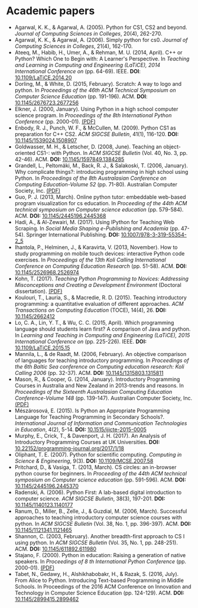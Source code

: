# Academic papers

* Agarwal, K. K., & Agarwal, A. (2005). Python for CS1, CS2 and beyond. *Journal of Computing Sciences in Colleges*, 20(4), 262-270.
* Agarwal, K. K., & Agarwal, A. (2006). Simply python for cs0. *Journal of Computing Sciences in Colleges*, 21(4), 162-170. 
* Ateeq, M., Habib, H., Umer, A., & Rehman, M. U. (2014, April). C++ or Python? Which One to Begin with: A Learner's Perspective. In *Teaching and Learning in Computing and Engineering (LaTiCE), 2014 International Conference on* (pp. 64-69). IEEE. **DOI**: [10.1109/LaTiCE.2014.20](https://doi.org/10.1109/LaTiCE.2014.20)
* Dorling, M., & White, D. (2015, February). Scratch: A way to logo and python. In *Proceedings of the 46th ACM Technical Symposium on Computer Science Education* (pp. 191-196). ACM. **DOI**: [10.1145/2676723.2677256](https://doi.org/10.1145/2676723.2677256)
* Elkner, J. (2000, January). Using Python in a high school computer science program. In *Proceedings of the 8th International Python Conference* (pp. 2000-01). [(PDF)](http://ftp.python.org/workshops/2000-01/proceedings/papers/elkner/elkner.pdf)
* Enbody, R. J., Punch, W. F., & McCullen, M. (2009). Python CS1 as preparation for C++ CS2. *ACM SIGCSE Bulletin*, 41(1), 116-120. **DOI:** [10.1145/1539024.1508907](https://doi.org/10.1145/1539024.1508907)
* Goldwasser, M. H., & Letscher, D. (2008, June). Teaching an object-oriented CS1-: with Python. In *ACM SIGCSE Bulletin* (Vol. 40, No. 3, pp. 42-46). ACM. **DOI:** [10.1145/1597849.1384285](https://doi.org/10.1145/1597849.1384285)
* Grandell, L., Peltomäki, M., Back, R. J., & Salakoski, T. (2006, January). Why complicate things?: introducing programming in high school using Python. In *Proceedings of the 8th Australasian Conference on Computing Education-Volume 52* (pp. 71-80). Australian Computer Society, Inc. [(PDF)](http://crpit.scem.westernsydney.edu.au/confpapers/CRPITV52Grandell.pdf)
* Guo, P. J. (2013, March). Online python tutor: embeddable web-based program visualization for cs education. In *Proceeding of the 44th ACM technical symposium on Computer science education* (pp. 579-584). ACM. **DOI:** [10.1145/2445196.2445368](https://doi.org/10.1145/2445196.2445368)
* Hadi, A., & Al-Zewairi, M. (2017). Using IPython for Teaching Web Scraping. In *Social Media Shaping e-Publishing and Academia* (pp. 47-54). Springer International Publishing. **DOI:** [10.1007/978-3-319-55354-2_5](https://doi.org/10.1007/978-3-319-55354-2_5)
* Ihantola, P., Helminen, J., & Karavirta, V. (2013, November). How to study programming on mobile touch devices: interactive Python code exercises. In *Proceedings of the 13th Koli Calling International Conference on Computing Education Research* (pp. 51-58). ACM. **DOI:** [10.1145/2526968.2526974](https://doi.org/10.1145/2526968.2526974)
* Kohn, T. (2017). *Teaching Python Programming to Novices: Addressing Misconceptions and Creating a Development Environment* (Doctoral dissertation). [(PDF)](http://e-collection.library.ethz.ch/eserv/eth:50720/eth-50720-02.pdf)
* Koulouri, T., Lauria, S., & Macredie, R. D. (2015). Teaching introductory programming: a quantitative evaluation of different approaches. *ACM Transactions on Computing Education* (TOCE), 14(4), 26. **DOI:** [10.1145/2662412](https://doi.org/10.1145/2662412)
* Lo, C. A., Lin, Y. T., & Wu, C. C. (2015, April). Which programming language should students learn first? A comparison of Java and python. In *Learning and Teaching in Computing and Engineering (LaTiCE), 2015 International Conference on* (pp. 225-226). IEEE. **DOI:** [10.1109/LaTiCE.2015.15](https://doi.org/10.1109/LaTiCE.2015.15)
* Mannila, L., & de Raadt, M. (2006, February). An objective comparison of languages for teaching introductory programming. In *Proceedings of the 6th Baltic Sea conference on Computing education research: Koli Calling 2006* (pp. 32-37). ACM. **DOI:** [10.1145/1315803.1315811](https://doi.org/10.1145/1315803.1315811)
* Mason, R., & Cooper, G. (2014, January). Introductory Programming Courses in Australia and New Zealand in 2013-trends and reasons. In *Proceedings of the Sixteenth Australasian Computing Education Conference-Volume 148* (pp. 139-147). Australian Computer Society, Inc. [(PDF)](http://crpit.scem.westernsydney.edu.au/confpapers/CRPITV148Mason.pdf)
* Mészárosová, E. (2015). Is Python an Appropriate Programming Language for Teaching Programming in Secondary Schools?. *International Journal of Information and Communication Technologies in Education*, 4(2), 5-14. **DOI:** [10.1515/ijicte-2015-0005](https://doi.org/10.1515/ijicte-2015-0005)
* Murphy, E., Crick, T., & Davenport, J. H. (2017). An Analysis of Introductory Programming Courses at UK Universities. **DOI:** [10.22152/programming-journal.org/2017/1/18](https://doi.org/10.22152/programming-journal.org/2017/1/18)
* Oliphant, T. E. (2007). Python for scientific computing. *Computing in Science & Engineering*, 9(3). **DOI:** [10.1109/MCSE.2007.58](https://doi.org/10.1109/MCSE.2007.58)
* Pritchard, D., & Vasiga, T. (2013, March). CS circles: an in-browser python course for beginners. In *Proceeding of the 44th ACM technical symposium on Computer science education* (pp. 591-596). ACM. **DOI:** [10.1145/2445196.2445370](https://doi.org/10.1145/2445196.2445370)
* Radenski, A. (2006). Python First: A lab-based digital introduction to computer science. *ACM SIGCSE Bulletin*, 38(3), 197-201. **DOI:** [10.1145/1140123.1140177](https://doi.org/10.1145/1140123.1140177)
* Ranum, D., Miller, B., Zelle, J., & Guzdial, M. (2006, March). Successful approaches to teaching introductory computer science courses with python. In *ACM SIGCSE Bulletin* (Vol. 38, No. 1, pp. 396-397). ACM. **DOI:** [10.1145/1121341.1121465](https://doi.org/10.1145/1121341.1121465)
* Shannon, C. (2003, February). Another breadth-first approach to CS I using python. In *ACM SIGCSE Bulletin* (Vol. 35, No. 1, pp. 248-251). ACM. **DOI:** [10.1145/611892.611980](https://doi.org/10.1145/611892.611980)
* Stajano, F. (2000). Python in education: Raising a generation of native speakers. In *Proceedings of 8 th International Python Conference* (pp. 2000-01). [(PDF)](http://ftp.python.org/workshops/2000-01/proceedings/papers/stajano/stajano.pdf)
* Tabet, N., Gedawy, H., Alshikhabobakr, H., & Razak, S. (2016, July). From Alice to Python. Introducing Text-based Programming in Middle Schools. In Proceedings of the 2016 ACM Conference on Innovation and Technology in Computer Science Education (pp. 124-129). ACM. **DOI:** [10.1145/2899415.2899462](https://doi.org/10.1145/2899415.2899462)
